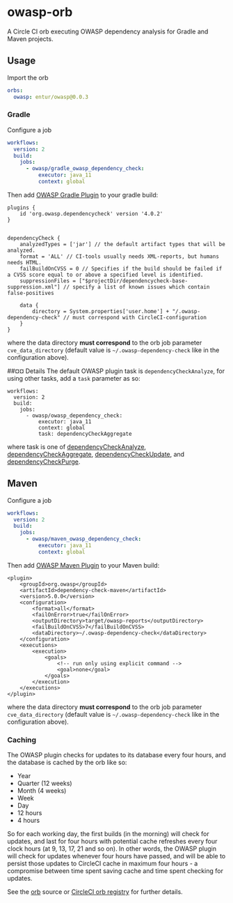 # owasp-orb
A Circle CI orb executing OWASP dependency analysis for Gradle and Maven projects.

## Usage
Import the orb

```yaml
orbs:
  owasp: entur/owasp@0.0.3
```

### Gradle

Configure a job

```yaml
workflows:
  version: 2
  build:
    jobs:
      - owasp/gradle_owasp_dependency_check:
          executor: java_11
          context: global
```

Then add [OWASP Gradle Plugin](https://github.com/jeremylong/DependencyCheck) to your gradle build:

```
plugins {
    id 'org.owasp.dependencycheck' version '4.0.2'
}


dependencyCheck {
    analyzedTypes = ['jar'] // the default artifact types that will be analyzed.
    format = 'ALL' // CI-tools usually needs XML-reports, but humans needs HTML.
    failBuildOnCVSS = 0 // Specifies if the build should be failed if a CVSS score equal to or above a specified level is identified.
    suppressionFiles = ["$projectDir/dependencycheck-base-suppression.xml"] // specify a list of known issues which contain false-positives

    data {
        directory = System.properties['user.home'] + "/.owasp-dependency-check" // must correspond with CircleCI-configuration
    }
}
```

where the data directory __must correspond__ to the orb job parameter `cve_data_directory` (default value is `~/.owasp-dependency-check` like in the configuration above).


##¤¤ Details
The default OWASP plugin task is `dependencyCheckAnalyze`, for using other tasks, add a `task` parameter as so:

```
workflows:
  version: 2
  build:
    jobs:
      - owasp/owasp_dependency_check:
          executor: java_11
          context: global
          task: dependencyCheckAggregate
```

where task is one of [dependencyCheckAnalyze](https://jeremylong.github.io/DependencyCheck/dependency-check-gradle/configuration.html), [dependencyCheckAggregate](https://jeremylong.github.io/DependencyCheck/dependency-check-gradle/configuration-aggregate.html), [dependencyCheckUpdate](https://jeremylong.github.io/DependencyCheck/dependency-check-gradle/configuration-update.html), and [dependencyCheckPurge](https://jeremylong.github.io/DependencyCheck/dependency-check-gradle/configuration-purge.html).

## Maven 
Configure a job

```yaml
workflows:
  version: 2
  build:
    jobs:
      - owasp/maven_owasp_dependency_check:
          executor: java_11
          context: global
```

Then add [OWASP Maven Plugin](https://jeremylong.github.io/DependencyCheck/dependency-check-maven/index.html) to your Maven build:

```
<plugin>
    <groupId>org.owasp</groupId>
    <artifactId>dependency-check-maven</artifactId>
    <version>5.0.0</version>
    <configuration>
        <format>all</format>
        <failOnError>true</failOnError>
        <outputDirectory>target/owasp-reports</outputDirectory>
        <failBuildOnCVSS>7</failBuildOnCVSS>
        <dataDirectory>~/.owasp-dependency-check</dataDirectory>
    </configuration>
    <executions>
        <execution>
            <goals>
                <!-- run only using explicit command -->
                <goal>none</goal>
            </goals>
        </execution>
    </executions>
</plugin>

```

where the data directory __must correspond__ to the orb job parameter `cve_data_directory` (default value is `~/.owasp-dependency-check` like in the configuration above).

### Caching
The OWASP plugin checks for updates to its database every four hours, and the database is cached by the orb like so:

 * Year
 * Quarter (12 weeks)
 * Month (4 weeks)
 * Week
 * Day
 * 12 hours
 * 4 hours

So for each working day, the first builds (in the morning) will check for updates, and last for four hours with potential cache refreshes every four clock hours (at 9, 13, 17, 21 and so on). In other words, the OWASP plugin will check for updates whenever four hours have passed, and will be able to persist those updates to CircleCI cache in maximum four hours - a compromise between time spent saving cache and time spent checking for updates.

See the [orb](/src/@orb.yml) source or [CircleCI orb registry](https://circleci.com/orbs/registry/orb/entur/owasp) for further details.
